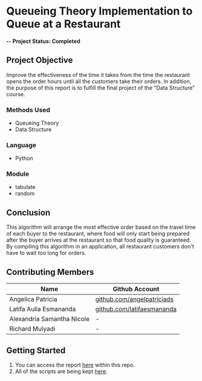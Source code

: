 # Queueing Theory Implementation to Queue at a Restaurant

#### -- Project Status: Completed

## Project Objective
Improve the effectiveness of the time it takes from the time the restaurant opens the order hours until all the customers take their orders. In addition, the purpose of this report is to fulfill the final project of the "Data Structure" course.

### Methods Used
* Queueing Theory
* Data Structure

### Language
* Python

### Module
* tabulate
* random

## Conclusion
This algorithm will arrange the most effective order based on the travel time of each buyer to the restaurant, where food will only start being prepared after the buyer arrives at the restaurant so that food quality is guaranteed. By compiling this algorithm in an application, all restaurant customers don't have to wait too long for orders.

## Contributing Members
|Name     |  Github Account   | 
|---------|-----------------|
|Angelica Patricia | [github.com/angelpatriciads](https://github.com/angelpatriciads)    |
|Latifa Aulia Esmananda |    [github.com/latifaesmananda](https://github.com/latifaesmananda)    |
|Alexandria Samantha Nicole |    -    |
|Richard Mulyadi |    -    |

## Getting Started
1. You can access the report [here](https://github.com/angelpatriciads/restaurant-queue-theory/blob/main/restaurant_queue_theory_presentation.pdf) within this repo.
2. All of the scripts are being kept [here](https://github.com/angelpatriciads/restaurant-queue-theory/blob/main/restaurant_queue_theory.ipynb).
